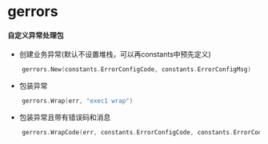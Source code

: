# gerrors

#### 自定义异常处理包
* 创建业务异常(默认不设置堆栈，可以再constants中预先定义)
```go
    gerrors.New(constants.ErrorConfigCode, constants.ErrorConfigMsg)
```

* 包装异常
```go
    gerrors.Wrap(err, "exec1 wrap")
```

* 包装异常且带有错误码和消息
```go
    gerrors.WrapCode(err, constants.ErrorConfigCode, constants.ErrorConfigMsg)
```